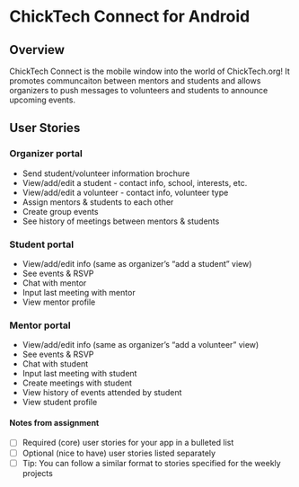 # ChickTech Connect for Android

## Overview

ChickTech Connect is the mobile window into the world of ChickTech.org! It promotes communcaiton between mentors and students and allows organizers to push messages to volunteers and students to announce upcoming events.

## User Stories

### Organizer portal
* Send student/volunteer information brochure
* View/add/edit a student - contact info, school, interests, etc.
* View/add/edit a volunteer - contact info, volunteer type
* Assign mentors & students to each other
* Create group events
* See history of meetings between mentors & students

### Student portal
* View/add/edit info (same as organizer’s “add a student” view)
* See events & RSVP
* Chat with mentor
* Input last meeting with mentor
* View mentor profile

### Mentor portal
* View/add/edit info (same as organizer’s “add a volunteer” view)
* See events & RSVP
* Chat with student
* Input last meeting with student
* Create meetings with student
* View history of events attended by student
* View student profile


#### Notes from assignment

- [ ] Required (core) user stories for your app in a bulleted list
- [ ] Optional (nice to have) user stories listed separately
- [ ] Tip: You can follow a similar format to stories specified for the weekly projects

